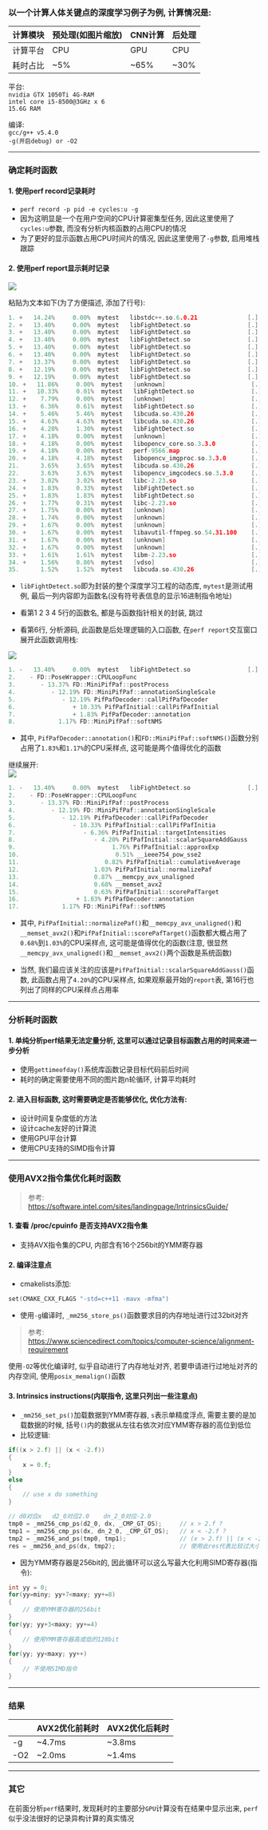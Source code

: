 ### 以一个计算人体关键点的深度学习例子为例, 计算情况是:
| 计算模块 | 预处理(如图片缩放) | CNN计算 | 后处理 |
| --- | --- | --- | --- |
| 计算平台 | CPU | GPU | CPU|
| 耗时占比 | ~5% | ~65% | ~30% |

平台:<br>
`nvidia GTX 1050Ti 4G-RAM`<br>
`intel core i5-8500@3GHz x 6`<br>
`15.6G RAM`<br>

编译:<br>
`gcc/g++ v5.4.0`<br>
`-g(开启debug) or -O2`<br>

---
### 确定耗时函数

#### 1. 使用perf record记录耗时
+ `perf record -p pid -e cycles:u -g`<br>
+ 因为这明显是一个在用户空间的CPU计算密集型任务, 因此这里使用了`cycles:u`参数, 而没有分析内核函数的占用CPU的情况<br>
+ 为了更好的显示函数占用CPU时间片的情况, 因此这里使用了`-g`参数, 启用堆栈跟踪<br>

#### 2. 使用perf report显示耗时记录
<img src="img/46.png" />

粘贴为文本如下(为了方便描述, 添加了行号):<br>
```cpp
1. +   14.24%     0.00%  mytest   libstdc++.so.6.0.21              [.] 0x00000000000b8c80
2. +   13.40%     0.00%  mytest   libFightDetect.so                [.] std::thread::_Impl<std::_Bind_simple<std::_Mem_fn<void (FD::PoseWrapper::*)()> (FD::PoseWrapper*)> >::_M_run
3. +   13.40%     0.00%  mytest   libFightDetect.so                [.] std::_Bind_simple<std::_Mem_fn<void (FD::PoseWrapper::*)()> (FD::PoseWrapper*)>::operator()
4. +   13.40%     0.00%  mytest   libFightDetect.so                [.] std::_Bind_simple<std::_Mem_fn<void (FD::PoseWrapper::*)()> (FD::PoseWrapper*)>::_M_invoke<0ul>
5. +   13.40%     0.00%  mytest   libFightDetect.so                [.] std::_Mem_fn_base<void (FD::PoseWrapper::*)(), true>::operator()<, void>
6. +   13.40%     0.00%  mytest   libFightDetect.so                [.] FD::PoseWrapper::CPULoopFunc
7. +   13.37%     0.00%  mytest   libFightDetect.so                [.] FD::MiniPifPaf::postProcess
8. +   12.19%     0.00%  mytest   libFightDetect.so                [.] FD::MiniPifPaf::annotationSingleScale
9. +   12.19%     0.00%  mytest   libFightDetect.so                [.] PifPafDecoder::callPifPafDecoder
10. +   11.86%     0.00%  mytest   [unknown]                        [.] 0x000000000096d630
11. +   10.33%     0.01%  mytest   libFightDetect.so                [.] PifPafInitial::callPifPafInitial
12. +    7.79%     0.00%  mytest   [unknown]                        [.] 0000000000000000
13. +    6.36%     0.61%  mytest   libFightDetect.so                [.] PifPafInitial::targetIntensities
14. +    5.46%     5.46%  mytest   libcuda.so.430.26                [.] 0x000000000030e846
15. +    4.63%     4.63%  mytest   libcuda.so.430.26                [.] 0x00000000002cd992
16. +    4.20%     1.30%  mytest   libFightDetect.so                [.] PifPafInitial::scalarSquareAddGauss
17. +    4.18%     0.00%  mytest   [unknown]                        [.] 0x90ffdfadc1e90789
18. +    4.18%     0.00%  mytest   libopencv_core.so.3.3.0          [.] (anonymous namespace)::ParallelLoopBodyWrapper::~ParallelLoopBodyWrapper
19. +    4.18%     0.00%  mytest   perf-9566.map                    [.] 0x00007fff37f7e050
20. +    4.18%     4.18%  mytest   libopencv_imgproc.so.3.3.0       [.] icv_l9_owniSwapChannels_8u_C3R
21.      3.65%     3.65%  mytest   libcuda.so.430.26                [.] 0x0000000000133a34
22.      3.63%     3.63%  mytest   libopencv_imgcodecs.so.3.3.0     [.] LLoopCopy8u_01gas_5
23. +    3.02%     3.02%  mytest   libc-2.23.so                     [.] __memcpy_avx_unaligned
24. +    1.83%     0.33%  mytest   libFightDetect.so                [.] PifPafDecoder::annotation
25. +    1.83%     1.83%  mytest   libFightDetect.so                [.] PifPafInitial::approxExp
26. +    1.77%     0.31%  mytest   libc-2.23.so                     [.] __clock_gettime
27. +    1.75%     0.00%  mytest   [unknown]                        [.] 0x00000000393b1940
28. +    1.74%     0.00%  mytest   [unknown]                        [.] 0x00007fc3f86040a0
29. +    1.67%     0.00%  mytest   [unknown]                        [.] 0x5f7369007265646f
30. +    1.67%     0.00%  mytest   libavutil-ffmpeg.so.54.31.100    [.] av_default_item_name
31. +    1.67%     0.00%  mytest   [unknown]                        [.] 0x00000000393b5b60
32. +    1.67%     0.00%  mytest   [unknown]                        [.] 0x00007fc408986560
33. +    1.61%     1.61%  mytest   libm-2.23.so                     [.] __ieee754_exp_avx
34. +    1.56%     0.86%  mytest   [vdso]                           [.] __vdso_clock_gettime
35.      1.52%     1.52%  mytest   libcuda.so.430.26                [.] 0x0000000000133a40
```
+ `libFightDetect.so`即为封装的整个深度学习工程的动态库, `mytest`是测试用例, 最后一列内容即为函数名(没有符号表信息的显示16进制指令地址)<br>
+ 看第1 2 3 4 5行的函数名, 都是与函数指针相关的封装, 跳过<br>

+ 看第6行, 分析源码, 此函数是后处理逻辑的入口函数, 在`perf report`交互窗口展开此函数调用栈:<br>
<img src="img/47.png" />

```cpp
1. -   13.40%     0.00%  mytest   libFightDetect.so                [.] FD::PoseWrapper::CPULoopFunc
2.    - FD::PoseWrapper::CPULoopFunc
3.       - 13.37% FD::MiniPifPaf::postProcess
4.          - 12.19% FD::MiniPifPaf::annotationSingleScale
5.             - 12.19% PifPafDecoder::callPifPafDecoder
6.                + 10.33% PifPafInitial::callPifPafInitial
7.                + 1.83% PifPafDecoder::annotation
8.            1.17% FD::MiniPifPaf::softNMS
```
+ 其中, `PifPafDecoder::annotation()`和`FD::MiniPifPaf::softNMS()`函数分别占用了`1.83%`和`1.17%`的CPU采样点, 这可能是两个值得优化的函数<br>

继续展开:<br>
<img src="img/48.png" />

```cpp
1. -   13.40%     0.00%  mytest   libFightDetect.so                [.] FD::PoseWrapper::CPULoopFunc
2.    - FD::PoseWrapper::CPULoopFunc
3.       - 13.37% FD::MiniPifPaf::postProcess
4.          - 12.19% FD::MiniPifPaf::annotationSingleScale
5.             - 12.19% PifPafDecoder::callPifPafDecoder
6.                - 10.33% PifPafInitial::callPifPafInitia
7.                   - 6.36% PifPafInitial::targetIntensities
8.                      - 4.20% PifPafInitial::scalarSquareAddGauss
9.                           1.76% PifPafInitial::approxExp
10.                           0.51% __ieee754_pow_sse2
11.                        0.82% PifPafInitial::cumulativeAverage
12.                     1.03% PifPafInitial::normalizePaf
13.                     0.87% __memcpy_avx_unaligned
14.                     0.68% __memset_avx2
15.                     0.63% PifPafInitial::scorePafTarget
16.                + 1.83% PifPafDecoder::annotation
17.            1.17% FD::MiniPifPaf::softNMS
```
+ 其中, `PifPafInitial::normalizePaf()`和`__memcpy_avx_unaligned()`和`__memset_avx2()`和`PifPafInitial::scorePafTarget()`函数都大概占用了`0.68%`到`1.03%`的CPU采样点, 这可能是值得优化的函数(注意, 很显然`__memcpy_avx_unaligned()`和`__memset_avx2()`两个函数是系统函数)<br>

+ 当然, 我们最应该关注的应该是`PifPafInitial::scalarSquareAddGauss()`函数, 此函数占用了`4.20%`的CPU采样点, 如果观察最开始的`report`表, 第16行也列出了同样的CPU采样点占用率<br>

---
### 分析耗时函数

#### 1. 单纯分析perf结果无法定量分析, 这里可以通过记录目标函数占用的时间来进一步分析
+ 使用`gettimeofday()`系统库函数记录目标代码前后时间<br>
+ 耗时的确定需要使用不同的图片跑n轮循环, 计算平均耗时<br>

#### 2. 进入目标函数, 这时需要确定是否能够优化, 优化方法有:
+ 设计时间复杂度低的方法<br>
+ 设计cache友好的计算流<br>
+ 使用GPU平台计算<br>
+ 使用CPU支持的SIMD指令计算<br>

---
### 使用AVX2指令集优化耗时函数
>参考:<br>
https://software.intel.com/sites/landingpage/IntrinsicsGuide/<br>

#### 1. 查看 /proc/cpuinfo 是否支持AVX2指令集
+ 支持AVX指令集的CPU, 内部含有16个256bit的YMM寄存器<br>

#### 2. 编译注意点
+ cmakelists添加:<br>
```cpp
set(CMAKE_CXX_FLAGS "-std=c++11 -mavx -mfma")
```
+ 使用`-g`编译时, `_mm256_store_ps()`函数要求目的内存地址进行过32bit对齐<br>
>参考:<br>
https://www.sciencedirect.com/topics/computer-science/alignment-requirement<br>

使用`-O2`等优化编译时, 似乎自动进行了内存地址对齐, 若要申请进行过地址对齐的内存空间, 使用`posix_memalign()`函数<br>

#### 3. Intrinsics instructions(内联指令, 这里只列出一些注意点)
+ `_mm256_set_ps()`加载数据到YMM寄存器, `s`表示单精度浮点, 需要主要的是加载数据的时候, 括号`()`内的数据从左往右依次对应YMM寄存器的高位到低位<br>
+ 比较逻辑:<br>
```cpp
if((x > 2.f) || (x < -2.f))
{
    x = 0.f;
}
else
{
    // use x do something
}

// d0对应x   d2_0对应2.0    dn_2_0对应-2.0
tmp0 = _mm256_cmp_ps(d2_0, dx, _CMP_GT_OS);     // x > 2.f ?
tmp1 = _mm256_cmp_ps(dx, dn_2_0, _CMP_GT_OS);   // x < -2.f ?
tmp2 = _mm256_and_ps(tmp0, tmp1);               // (x > 2.f) || (x < -2.f) ?
res = _mm256_and_ps(dx, tmp2);                  // 使用此res代表比较过大小x
```
+ 因为YMM寄存器是256bit的, 因此循环可以这么写最大化利用SIMD寄存器(指令):
```cpp
int yy = 0;
for(yy=miny; yy+7<maxy; yy+=8)
{
    // 使用YMM寄存器的256bit
}
for(yy; yy+3<maxy; yy+=4)
{
    // 使用YMM寄存器高或低的128bit
}
for(yy; yy<maxy; yy++)
{
    // 不使用SIMD指令
}
```

---
### 结果
|  | AVX2优化前耗时 | AVX2优化后耗时 |
| --- | --- | --- |
| -g | ~4.7ms | ~3.8ms |
| -O2 | ~2.0ms | ~1.4ms |

---
### 其它
在前面分析`perf`结果时, 发现耗时的主要部分`GPU`计算没有在结果中显示出来, `perf`似乎没法很好的记录异构计算的真实情况